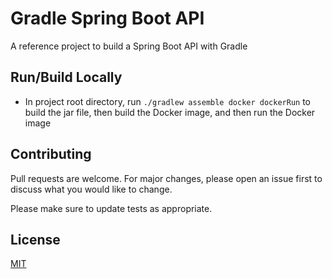 # Gradle Spring Boot API

A reference project to build a Spring Boot API with Gradle



## Run/Build Locally

- In project root directory, run `./gradlew assemble docker dockerRun` to build the jar file, then build the Docker image, and then run the Docker image 

## Contributing
Pull requests are welcome. For major changes, please open an issue first to discuss what you would like to change.

Please make sure to update tests as appropriate.

## License
[MIT](https://choosealicense.com/licenses/mit/)